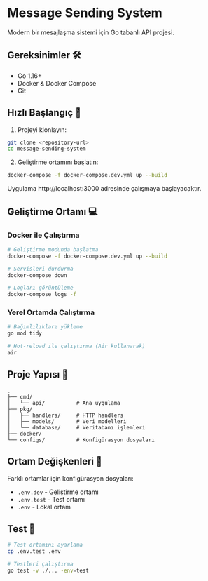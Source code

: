 # Message Sending System

Modern bir mesajlaşma sistemi için Go tabanlı API projesi.

## Gereksinimler 🛠

- Go 1.16+
- Docker & Docker Compose
- Git

## Hızlı Başlangıç 🚀

1. Projeyi klonlayın:
```bash
git clone <repository-url>
cd message-sending-system
```

2. Geliştirme ortamını başlatın:
```bash
docker-compose -f docker-compose.dev.yml up --build
```

Uygulama http://localhost:3000 adresinde çalışmaya başlayacaktır.

## Geliştirme Ortamı 💻

### Docker ile Çalıştırma

```bash
# Geliştirme modunda başlatma
docker-compose -f docker-compose.dev.yml up --build

# Servisleri durdurma
docker-compose down

# Logları görüntüleme
docker-compose logs -f
```

### Yerel Ortamda Çalıştırma

```bash
# Bağımlılıkları yükleme
go mod tidy

# Hot-reload ile çalıştırma (Air kullanarak)
air
```

## Proje Yapısı 📁

```
.
├── cmd/
│   └── api/          # Ana uygulama
├── pkg/
│   ├── handlers/     # HTTP handlers
│   ├── models/       # Veri modelleri
│   └── database/     # Veritabanı işlemleri
├── docker/          
└── configs/          # Konfigürasyon dosyaları
```

## Ortam Değişkenleri 🔧

Farklı ortamlar için konfigürasyon dosyaları:
- `.env.dev` - Geliştirme ortamı
- `.env.test` - Test ortamı
- `.env` - Lokal ortam

## Test 🧪

```bash
# Test ortamını ayarlama
cp .env.test .env

# Testleri çalıştırma
go test -v ./... -env=test
``` 